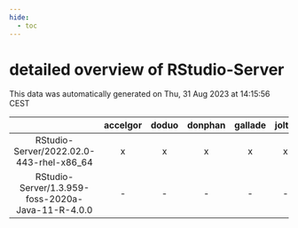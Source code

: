 ```yaml
---
hide:
  - toc
---
```


detailed overview of RStudio-Server
===================================


This data was automatically generated on Thu, 31 Aug 2023 at 14:15:56 CEST  

| |accelgor|doduo|donphan|gallade|joltik|skitty|swalot|victini|
| :---: | :---: | :---: | :---: | :---: | :---: | :---: | :---: | :---: |
|RStudio-Server/2022.02.0-443-rhel-x86_64|x|x|x|x|x|-|x|x|
|RStudio-Server/1.3.959-foss-2020a-Java-11-R-4.0.0|-|-|-|-|-|x|-|x|
